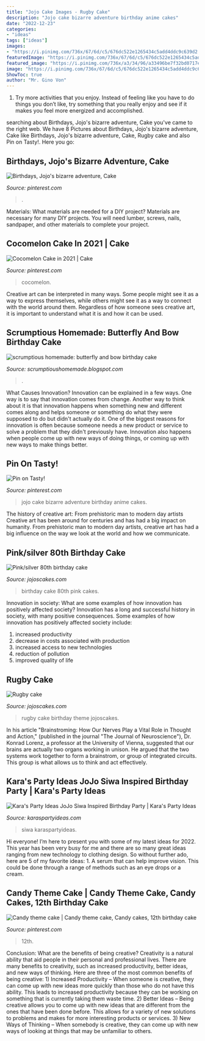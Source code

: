 ```yaml
---
title: "Jojo Cake Images - Rugby Cake"
description: "Jojo cake bizarre adventure birthday anime cakes"
date: "2022-12-23"
categories:
- "ideas"
tags: ["ideas"]
images:
- "https://i.pinimg.com/736x/67/6d/c5/676dc522e1265434c5add4ddc9c639d2.jpg"
featuredImage: "https://i.pinimg.com/736x/67/6d/c5/676dc522e1265434c5add4ddc9c639d2.jpg"
featured_image: "https://i.pinimg.com/736x/a3/34/96/a33496be7f32bd0717ea6126d946d65f.jpg"
image: "https://i.pinimg.com/736x/67/6d/c5/676dc522e1265434c5add4ddc9c639d2.jpg"
ShowToc: true
author: "Mr. Gino Von"
---
```



1. Try more activities that you enjoy. Instead of feeling like you have to do things you don’t like, try something that you really enjoy and see if it makes you feel more energized and accomplished. 

	

		
searching about Birthdays, Jojo&#039;s bizarre adventure, Cake you've came to the right web. We have 8 Pictures about Birthdays, Jojo&#039;s bizarre adventure, Cake like Birthdays, Jojo&#039;s bizarre adventure, Cake, Rugby cake and also Pin on Tasty!. Here you go:
		
    
## Birthdays, Jojo&#039;s Bizarre Adventure, Cake

<img loading=lazy src="https://i.pinimg.com/736x/a3/34/96/a33496be7f32bd0717ea6126d946d65f.jpg" onerror="this.onerror=null;this.src='https://tse3.mm.bing.net/th?id=OIP.vUQl4IU_gSZQfo2ids70tgHaJ3&amp;pid=15.1';" alt="Birthdays, Jojo&#039;s bizarre adventure, Cake">

_Source: pinterest.com_

>. 

	

Materials: What materials are needed for a DIY project?
Materials are necessary for many DIY projects. You will need lumber, screws, nails, sandpaper, and other materials to complete your project.

    
## Cocomelon Cake In 2021 | Cake

<img loading=lazy src="https://i.pinimg.com/736x/67/6d/c5/676dc522e1265434c5add4ddc9c639d2.jpg" onerror="this.onerror=null;this.src='https://tse3.mm.bing.net/th?id=OIP.zSzzY4sGfvpF-WyigvID9gHaKk&amp;pid=15.1';" alt="Cocomelon Cake in 2021 | Cake">

_Source: pinterest.com_

>cocomelon. 

	

Creative art can be interpreted in many ways. Some people might see it as a way to express themselves, while others might see it as a way to connect with the world around them. Regardless of how someone sees creative art, it is important to understand what it is and how it can be used.

    
## Scrumptious Homemade: Butterfly And Bow Birthday Cake

<img loading=lazy src="https://2.bp.blogspot.com/-OYddSxHZbcE/Tplpvyd0nrI/AAAAAAAAAU0/Y8UM1i3lw8M/s1600/IMG_1993.jpg" onerror="this.onerror=null;this.src='https://tse4.mm.bing.net/th?id=OIP.lafsuSCfyoj24VcumwHckgHaJ4&amp;pid=15.1';" alt="scrumptious homemade: butterfly and bow birthday cake">

_Source: scrumptioushomemade.blogspot.com_

>. 

	

What Causes Innovation?
Innovation can be explained in a few ways. One way is to say that innovation comes from change. Another way to think about it is that innovation happens when something new and different comes along and helps someone or something do what they were supposed to do but didn't actually do it. 
One of the biggest reasons for innovation is often because someone needs a new product or service to solve a problem that they didn't previously have. Innovation also happens when people come up with new ways of doing things, or coming up with new ways to make things better.

    
## Pin On Tasty!

<img loading=lazy src="https://i.pinimg.com/736x/28/db/13/28db136f7d2b539a0a6ad8424de31a67.jpg" onerror="this.onerror=null;this.src='https://tse4.mm.bing.net/th?id=OIP.s4D9U0Y2r5WZXeINKLU2ngHaJ3&amp;pid=15.1';" alt="Pin on Tasty!">

_Source: pinterest.com_

>jojo cake bizarre adventure birthday anime cakes. 

	

The history of creative art: From prehistoric man to modern day artists
Creative art has been around for centuries and has had a big impact on humanity. From prehistoric man to modern day artists, creative art has had a big influence on the way we look at the world and how we communicate.

    
## Pink/silver 80th Birthday Cake

<img loading=lazy src="https://jojoscakes.com/media/k2/items/cache/1d36d23b156ead252433d4ce2c21c387_M.jpg" onerror="this.onerror=null;this.src='https://tse2.mm.bing.net/th?id=OIP.TjsiUbUnRpNhHVwglUcY8wHaHY&amp;pid=15.1';" alt="Pink/silver 80th birthday cake">

_Source: jojoscakes.com_

>birthday cake 80th pink cakes. 

	

Innovation in society: What are some examples of how innovation has positively affected society?
Innovation has a long and successful history in society, with many positive consequences. Some examples of how innovation has positively affected society include: 
1. increased productivity 
2. decrease in costs associated with production 
3. increased access to new technologies 
4. reduction of pollution 
5. improved quality of life 

    
## Rugby Cake

<img loading=lazy src="https://jojoscakes.com/media/k2/items/cache/7fb770f34c796f7501d3cf0f0dc39075_M.jpg" onerror="this.onerror=null;this.src='https://tse3.mm.bing.net/th?id=OIP.5VygBzwg50a1wYpwJ6WgtwAAAA&amp;pid=15.1';" alt="Rugby cake">

_Source: jojoscakes.com_

>rugby cake birthday theme jojoscakes. 

	

In his article "Brainstroming: How Our Nerves Play a Vital Role in Thought and Action," (published in the journal "The Journal of Neuroscience"), Dr. Konrad Lorenz, a professor at the University of Vienna, suggested that our brains are actually two organs working in unison. He argued that the two systems work together to form a brainstrom, or group of integrated circuits. This group is what allows us to think and act effectively.

    
## Kara&#039;s Party Ideas JoJo Siwa Inspired Birthday Party | Kara&#039;s Party Ideas

<img loading=lazy src="https://karaspartyideas.com/wp-content/uploads/2019/10/JoJo-Siwa-Inspired-Birthday-Party-via-Karas-Party-Ideas-KarasPartyIdeas.com3_.jpg" onerror="this.onerror=null;this.src='https://tse3.mm.bing.net/th?id=OIP.OOtpcIW2JYAe3fNDdVsgVgHaEc&amp;pid=15.1';" alt="Kara&#039;s Party Ideas JoJo Siwa Inspired Birthday Party | Kara&#039;s Party Ideas">

_Source: karaspartyideas.com_

>siwa karaspartyideas. 

	

Hi everyone! I’m here to present you with some of my latest ideas for 2022. This year has been very busy for me and there are so many great ideas ranging from new technology to clothing design. So without further ado, here are 5 of my favorite ideas: 1. A serum that can help improve vision. This could be done through a range of methods such as an eye drops or a cream. 
    
## Candy Theme Cake | Candy Theme Cake, Candy Cakes, 12th Birthday Cake

<img loading=lazy src="https://i.pinimg.com/originals/fd/19/1d/fd191d70dd55f3dac6421906591afc8a.jpg" onerror="this.onerror=null;this.src='https://tse4.mm.bing.net/th?id=OIP.Hcla9ry7irEgkxXw-1cdGwHaKX&amp;pid=15.1';" alt="Candy theme cake | Candy theme cake, Candy cakes, 12th birthday cake">

_Source: pinterest.com_

>12th. 

	

Conclusion: What are the benefits of being creative?
Creativity is a natural ability that aid people in their personal and professional lives. There are many benefits to creativity, such as increased productivity, better ideas, and new ways of thinking. Here are three of the most common benefits of being creative: 1) Increased Productivity – When someone is creative, they can come up with new ideas more quickly than those who do not have this ability. This leads to increased productivity because they can be working on something that is currently taking them waste time. 2) Better Ideas – Being creative allows you to come up with new ideas that are different from the ones that have been done before. This allows for a variety of new solutions to problems and makes for more interesting products or services. 3) New Ways of Thinking – When somebody is creative, they can come up with new ways of looking at things that may be unfamiliar to others.

